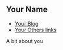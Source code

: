 ## Your Name

* [Your Blog](https://you.blogspot.com/)
* [Your Others links](https://google.com/you)

A bit about you

